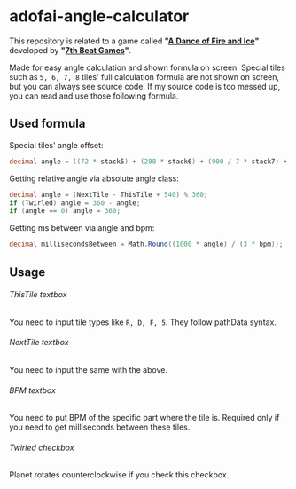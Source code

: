 # adofai-angle-calculator

This repository is related to a game called **"[A Dance of Fire and Ice](https://store.steampowered.com/app/977950/A_Dance_of_Fire_and_Ice/)"** developed by **"[7th Beat Games](http://7thbe.at/)"**.

Made for easy angle calculation and shown formula on screen.
Special tiles such as `5, 6, 7, 8` tiles' full calculation formula are not shown on screen, but you can always see source code.
If my source code is too messed up, you can read and use those following formula.

## Used formula

Special tiles' angle offset:
```cs
decimal angle = ((72 * stack5) + (288 * stack6) + (900 / 7 * stack7) + (1620 / 7 * stack8)) % 360;
```

Getting relative angle via absolute angle class:
```cs
decimal angle = (NextTile - ThisTile + 540) % 360;
if (Twirled) angle = 360 - angle;
if (angle == 0) angle = 360;
```

Getting ms between via angle and bpm:
```cs
decimal millisecondsBetween = Math.Round((1000 * angle) / (3 * bpm));
```

## Usage

###### ThisTile textbox
You need to input tile types like `R, D, F, 5`. They follow pathData syntax.

###### NextTile textbox
You need to input the same with the above.

###### BPM textbox
You need to put BPM of the specific part where the tile is. Required only if you need to get milliseconds between these tiles.

###### Twirled checkbox
Planet rotates counterclockwise if you check this checkbox.
